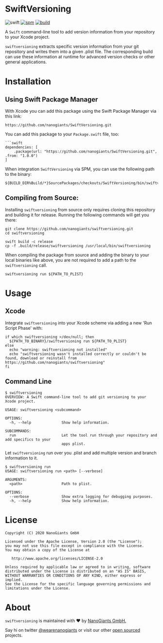 # SwiftVersioning

![swift](https://img.shields.io/badge/Swift-5.2-F16D39.svg?style=flat)
[![spm](https://img.shields.io/badge/Supports-_Swift_Package_Manager-F16D39.svg?style=flat)](https://swift.org/package-manager/)
[![build](https://github.com/nanogiants/SwiftVersioning/workflows/build/badge.svg)](https://github.com/nanogiants/SwiftVersioning/actions)

A `Swift` command-line tool to add version information from your repository to your Xcode project.

`swiftversioning` extracts specific version information from your git repository and writes them into a given .plist file. The corresponding build can use these information at runtime for advanced version checks or other general applications.

# Installation

## Using Swift Package Manager

With Xcode you can add this package using the Swift Package Manager via this link:

```
https://github.com/nanogiants/SwiftVersioning.git
```

You can add this package to your `Package.swift` file, too:

```
```swift
dependencies: [
    .package(url: "https://github.com/nanogiants/SwiftVersioning.git", .from: "1.0.0")
]
```

When integration `SwiftVersioning` via SPM, you can use the following path to the binary:

```
${BUILD_DIR%Build/*}SourcePackages/checkouts/SwiftVersioning/bin/swiftversioning
```

## Compiling from Source:

Installing `swiftversioning` from source only requires cloning this repository and building it for release. Running the following commands will get you there:

```
git clone https://github.com/nanogiants/swiftversioning.git
cd swiftversioning

swift build -c release
cp -f .build/release/swiftversioning /usr/local/bin/swiftversioning
```

When compiling the package from source and adding the binary to your local binaries like above, you are not required to add a
path to the `swiftversioning` call.

```
swiftversioning run ${PATH_TO_PLIST}
```

# Usage

## Xcode

Integrate `swiftversioning` into your Xcode scheme via adding a new 'Run Script Phase' with:

```
if which swiftversioning >/dev/null; then
  ${PATH_TO_BINARY}/swiftversioning run ${PATH_TO_PLIST}
else
  echo "warning: swiftversioning not installed"
  echo "swiftversioning wasn't installed correctly or couldn't be found, download or reinstall from https://github.com/nanogiants/swiftversioning"
fi
```


## Command Line

```
$ swiftversioning
OVERVIEW: A Swift command-line tool to add git versioning to your Xcode project.

USAGE: swiftversioning <subcommand>

OPTIONS:
  -h, --help              Show help information.

SUBCOMMANDS:
  run                     Let the tool run through your repository and add specifics to your
                          apps plist.
```

Let  `swiftversioning` run over you .plist and add multiple version and branch information to it.

```
$ swiftversioning run
USAGE: swiftversioning run <path> [--verbose]

ARGUMENTS:
  <path>                  Path to plist.

OPTIONS:
  --verbose               Show extra logging for debugging purposes.
  -h, --help              Show help information.
```

# License

```
Copyright (C) 2020 NanoGiants GmbH

Licensed under the Apache License, Version 2.0 (the "License");
you may not use this file except in compliance with the License.
You may obtain a copy of the License at

   http://www.apache.org/licenses/LICENSE-2.0

Unless required by applicable law or agreed to in writing, software
distributed under the License is distributed on an "AS IS" BASIS,
WITHOUT WARRANTIES OR CONDITIONS OF ANY KIND, either express or implied.
See the License for the specific language governing permissions and
limitations under the License.
```

# About

`swiftversioning` is maintained with :heart: by [NanoGiants GmbH.](https://www.nanogiants.de/)

Say hi on twitter [@wearenanogiants](https://twitter.com/wearenanogiants) or visit our other [open sourced](https://www.github.com/nanogiants/) projects.

